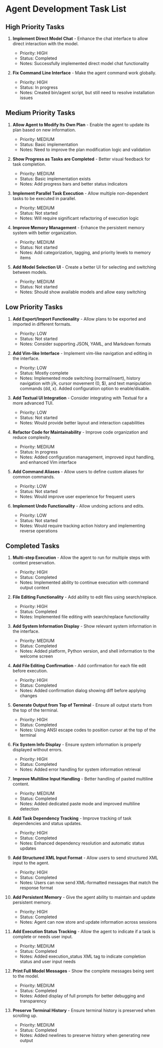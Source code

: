 # Agent Development Task List

## High Priority Tasks

1. **Implement Direct Model Chat** - Enhance the chat interface to allow direct interaction with the model.
   - Priority: HIGH
   - Status: Completed
   - Notes: Successfully implemented direct model chat functionality

2. **Fix Command Line Interface** - Make the agent command work globally.
   - Priority: HIGH
   - Status: In progress
   - Notes: Created bin/agent script, but still need to resolve installation issues

## Medium Priority Tasks

1. **Allow Agent to Modify Its Own Plan** - Enable the agent to update its plan based on new information.
   - Priority: MEDIUM
   - Status: Basic implementation
   - Notes: Need to improve the plan modification logic and validation

2. **Show Progress as Tasks are Completed** - Better visual feedback for task completion.
   - Priority: MEDIUM
   - Status: Basic implementation exists
   - Notes: Add progress bars and better status indicators

3. **Implement Parallel Task Execution** - Allow multiple non-dependent tasks to be executed in parallel.
   - Priority: MEDIUM
   - Status: Not started
   - Notes: Will require significant refactoring of execution logic

4. **Improve Memory Management** - Enhance the persistent memory system with better organization.
   - Priority: MEDIUM
   - Status: Not started
   - Notes: Add categorization, tagging, and priority levels to memory items

5. **Add Model Selection UI** - Create a better UI for selecting and switching between models.
   - Priority: MEDIUM
   - Status: Not started
   - Notes: Should show available models and allow easy switching

## Low Priority Tasks

1. **Add Export/Import Functionality** - Allow plans to be exported and imported in different formats.
   - Priority: LOW
   - Status: Not started
   - Notes: Consider supporting JSON, YAML, and Markdown formats

2. **Add Vim-like Interface** - Implement vim-like navigation and editing in the interface.
   - Priority: LOW
   - Status: Mostly complete
   - Notes: Implemented mode switching (normal/insert), history navigation with j/k, cursor movement (0, $), and text manipulation commands (dd, x). Added configuration option to enable/disable.

3. **Add Textual UI Integration** - Consider integrating with Textual for a more advanced TUI.
   - Priority: LOW
   - Status: Not started
   - Notes: Would provide better layout and interaction capabilities

4. **Refactor Code for Maintainability** - Improve code organization and reduce complexity.
   - Priority: MEDIUM
   - Status: In progress
   - Notes: Added configuration management, improved input handling, and enhanced Vim interface

5. **Add Command Aliases** - Allow users to define custom aliases for common commands.
   - Priority: LOW
   - Status: Not started
   - Notes: Would improve user experience for frequent users

6. **Implement Undo Functionality** - Allow undoing actions and edits.
   - Priority: LOW
   - Status: Not started
   - Notes: Would require tracking action history and implementing reverse operations

## Completed Tasks

1. **Multi-step Execution** - Allow the agent to run for multiple steps with context preservation.
   - Priority: HIGH
   - Status: Completed
   - Notes: Implemented ability to continue execution with command output context

2. **File Editing Functionality** - Add ability to edit files using search/replace.
   - Priority: HIGH
   - Status: Completed
   - Notes: Implemented file editing with search/replace functionality

3. **Add System Information Display** - Show relevant system information in the interface.
   - Priority: MEDIUM
   - Status: Completed
   - Notes: Added platform, Python version, and shell information to the welcome screen

4. **Add File Editing Confirmation** - Add confirmation for each file edit before execution.
    - Priority: HIGH
    - Status: Completed
    - Notes: Added confirmation dialog showing diff before applying changes

4. **Generate Output from Top of Terminal** - Ensure all output starts from the top of the terminal.
   - Priority: HIGH
   - Status: Completed
   - Notes: Using ANSI escape codes to position cursor at the top of the terminal

5. **Fix System Info Display** - Ensure system information is properly displayed without errors.
   - Priority: HIGH
   - Status: Completed
   - Notes: Added error handling for system information retrieval

6. **Improve Multiline Input Handling** - Better handling of pasted multiline content.
   - Priority: MEDIUM
   - Status: Completed
   - Notes: Added dedicated paste mode and improved multiline detection

7. **Add Task Dependency Tracking** - Improve tracking of task dependencies and status updates.
   - Priority: HIGH
   - Status: Completed
   - Notes: Enhanced dependency resolution and automatic status updates

8. **Add Structured XML Input Format** - Allow users to send structured XML input to the agent.
   - Priority: HIGH
   - Status: Completed
   - Notes: Users can now send XML-formatted messages that match the response format

9. **Add Persistent Memory** - Give the agent ability to maintain and update persistent memory.
   - Priority: HIGH
   - Status: Completed
   - Notes: Agent can now store and update information across sessions

10. **Add Execution Status Tracking** - Allow the agent to indicate if a task is complete or needs user input.
    - Priority: MEDIUM
    - Status: Completed
    - Notes: Added execution_status XML tag to indicate completion status and user input needs

11. **Print Full Model Messages** - Show the complete messages being sent to the model.
    - Priority: MEDIUM
    - Status: Completed
    - Notes: Added display of full prompts for better debugging and transparency

12. **Preserve Terminal History** - Ensure terminal history is preserved when scrolling up.
    - Priority: MEDIUM
    - Status: Completed
    - Notes: Added newlines to preserve history when generating new output
